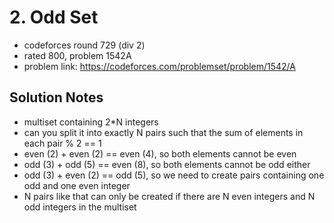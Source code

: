 # 2. Odd Set

* codeforces round 729 (div 2)
* rated 800, problem 1542A
* problem link: https://codeforces.com/problemset/problem/1542/A

## Solution Notes

* multiset containing 2*N integers
* can you split it into exactly N pairs such that the sum of elements in each pair % 2 == 1
* even (2) + even (2) == even (4), so both elements cannot be even
* odd (3) + odd (5) == even (8), so both elements cannot be odd either
* odd (3) + even (2) == odd (5), so we need to create pairs containing one odd and one even integer
* N pairs like that can only be created if there are N even integers and N odd integers in the multiset